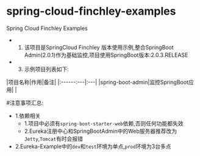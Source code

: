 # spring-cloud-finchley-examples
Spring Cloud Finchley Examples

* 1. 该项目是SpringCloud  Finchley 版本使用示例,整合SpringBoot Admin(2.0.1)作为基础监控,项目使用SpringBoot版本:2.0.3.RELEASE
* 3. 示例项目列表如下:

|项目名称|作用|备注|
|:------:---|:---|
|spring-boot-admin|监控SpringBoot应用| |

#注意事项汇总:
* 1.依赖相关
    * 1.项目中必须有`spring-boot-starter-web`依赖,否则任何功能都失效
    * 2.Eureka注册中心和SpringBootAdmin中的Web服务器推荐改为`Jetty`,`Tomcat`有时会报错
* 2.Eureka-Example中的`dev`和`test`环境为单点,`prod`环境为3台多点